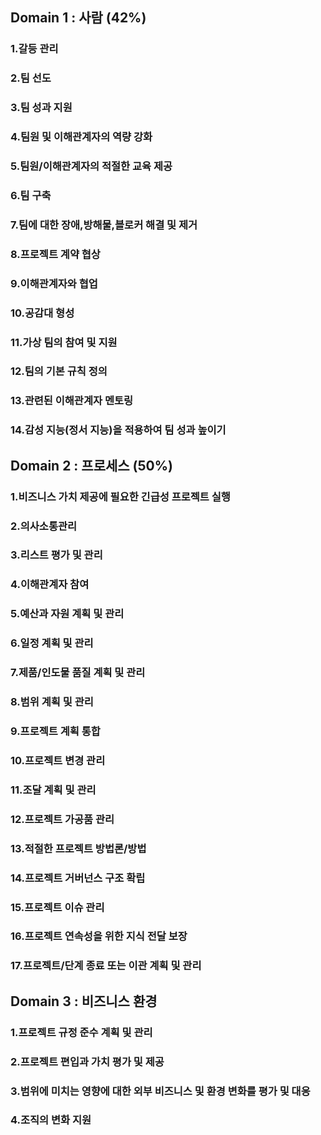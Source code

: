 
## Domain 1 : 사람 (42%)
### 1.갈등 관리 
### 2.팀 선도
### 3.팀 성과 지원
### 4.팀원 및 이해관계자의 역량 강화
### 5.팀원/이해관계자의 적절한 교육 제공
### 6.팀 구축
### 7.팀에 대한 장애,방해물,블로커 해결 및 제거
### 8.프로젝트 계약 협상
### 9.이해관계자와 협업
### 10.공감대 형성
### 11.가상 팀의 참여 및 지원
### 12.팀의 기본 규칙 정의
### 13.관련된 이해관계자 멘토링
### 14.감성 지능(정서 지능)을 적용하여 팀 성과 높이기

## Domain 2 : 프로세스 (50%)
### 1.비즈니스 가치 제공에 필요한 긴급성 프로젝트 실행
### 2.의사소통관리
### 3.리스트 평가 및 관리
### 4.이해관계자 참여
### 5.예산과 자원 계획 및 관리
### 6.일정 계획 및 관리
### 7.제품/인도물 품질 계획 및 관리
### 8.범위 계획 및 관리
### 9.프로젝트 계획 통합
### 10.프로젝트 변경 관리
### 11.조달 계획 및 관리
### 12.프로젝트 가공품 관리
### 13.적절한 프로젝트 방법론/방법 
### 14.프로젝트 거버넌스 구조 확립
### 15.프로젝트 이슈 관리
### 16.프로젝트 연속성을 위한 지식 전달 보장
### 17.프로젝트/단계 종료 또는 이관 계획 및 관리

## Domain 3 : 비즈니스 환경
### 1.프로젝트 규정 준수 계획 및 관리
### 2.프로젝트 편입과 가치 평가 및 제공
### 3.범위에 미치는 영향에 대한 외부 비즈니스 및 환경 변화를 평가 및 대응
### 4.조직의 변화 지원
